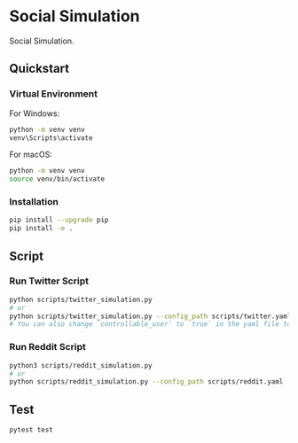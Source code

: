 # Social Simulation

Social Simulation.

## Quickstart

### Virtual Environment

For Windows:

```bash
python -m venv venv
venv\Scripts\activate
```

For macOS:

```bash
python -m venv venv
source venv/bin/activate
```

### Installation

```bash
pip install --upgrade pip
pip install -e .
```

## Script

### Run Twitter Script

```bash
python scripts/twitter_simulation.py
# or
python scripts/twitter_simulation.py --config_path scripts/twitter.yaml
# You can also change `controllable_user` to `true` in the yaml file to run with controllable user
```

### Run Reddit Script

```bash
python3 scripts/reddit_simulation.py
# or
python scripts/reddit_simulation.py --config_path scripts/reddit.yaml
```

## Test

```bash
pytest test
```
